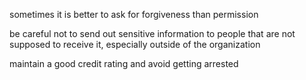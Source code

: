 

sometimes it is better to ask for forgiveness than permission

be careful not to send out sensitive information to people
that are not supposed to receive it, especially outside of the
organization

maintain a good credit rating and avoid getting arrested
